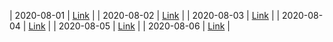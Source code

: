 | 2020-08-01 | [Link](https://www.gob.mx/salud/prensa/nuevo-coronavirus-en-el-mundo-covid-19-comunicado-tecnico-diario-249306) |
| 2020-08-02 | [Link](https://www.gob.mx/salud/prensa/nuevo-coronavirus-en-el-mundo-covid-19-comunicado-tecnico-diario-249307) |
| 2020-08-03 | [Link](https://www.gob.mx/salud/prensa/nuevo-coronavirus-en-el-mundo-covid-19-comunicado-tecnico-diario-249308) |
| 2020-08-04 | [Link](https://www.gob.mx/salud/prensa/nuevo-coronavirus-en-el-mundo-covid-19-comunicado-tecnico-diario-249309) |
| 2020-08-05 | [Link](https://www.gob.mx/salud/prensa/nuevo-coronavirus-en-el-mundo-covid-19-comunicado-tecnico-diario-249310) |
| 2020-08-06 | [Link](https://www.gob.mx/salud/prensa/nuevo-coronavirus-en-el-mundo-covid-19-comunicado-tecnico-diario-249311) |
